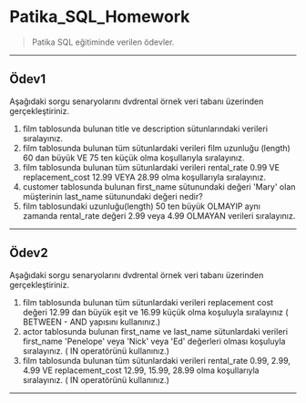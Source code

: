 # Patika_SQL_Homework
> Patika SQL eğitiminde verilen ödevler.

---

## Ödev1

Aşağıdaki sorgu senaryolarını dvdrental örnek veri tabanı üzerinden gerçekleştiriniz.

1) film tablosunda bulunan title ve description sütunlarındaki verileri sıralayınız.
2) film tablosunda bulunan tüm sütunlardaki verileri film uzunluğu (length) 60 dan büyük VE 75 ten küçük olma koşullarıyla sıralayınız.
3) film tablosunda bulunan tüm sütunlardaki verileri rental_rate 0.99 VE replacement_cost 12.99 VEYA 28.99 olma koşullarıyla sıralayınız.
4) customer tablosunda bulunan first_name sütunundaki değeri 'Mary' olan müşterinin last_name sütunundaki değeri nedir?
5) film tablosundaki uzunluğu(length) 50 ten büyük OLMAYIP aynı zamanda rental_rate değeri 2.99 veya 4.99 OLMAYAN verileri sıralayınız.

---

## Ödev2

Aşağıdaki sorgu senaryolarını dvdrental örnek veri tabanı üzerinden gerçekleştiriniz.

1) film tablosunda bulunan tüm sütunlardaki verileri replacement cost değeri 12.99 dan büyük eşit ve 16.99 küçük olma koşuluyla sıralayınız ( BETWEEN - AND yapısını kullanınız.)
2) actor tablosunda bulunan first_name ve last_name sütunlardaki verileri first_name 'Penelope' veya 'Nick' veya 'Ed' değerleri olması koşuluyla sıralayınız. ( IN operatörünü kullanınız.)
3) film tablosunda bulunan tüm sütunlardaki verileri rental_rate 0.99, 2.99, 4.99 VE replacement_cost 12.99, 15.99, 28.99 olma koşullarıyla sıralayınız. ( IN operatörünü kullanınız.)

---